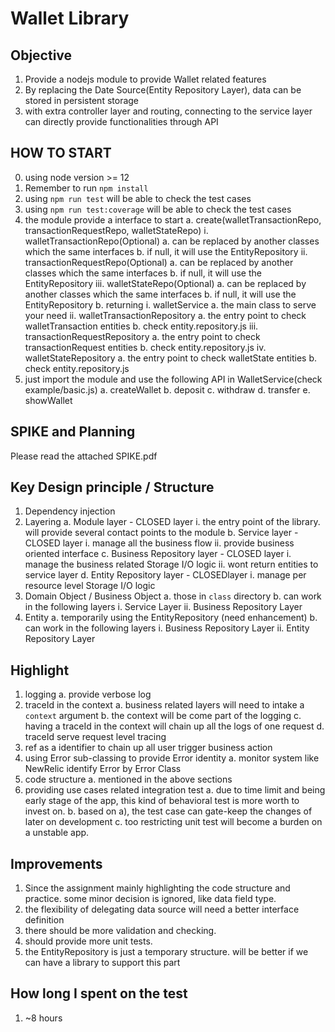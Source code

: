 # Wallet Library

## Objective
1. Provide a nodejs module to provide Wallet related features
2. By replacing the Date Source(Entity Repository Layer), data can be stored in persistent storage 
3. with extra controller layer and routing, connecting to the service layer can directly provide functionalities through API

## HOW TO START
0. using node version >= 12
1. Remember to run `npm install`
2. using `npm run test` will be able to check the test cases
3. using `npm run test:coverage` will be able to check the test cases
4. the module provide a interface to start
	a. create(walletTransactionRepo, transactionRequestRepo, walletStateRepo)
		i. walletTransactionRepo(Optional)
			a. can be replaced by another classes which the same interfaces
			b. if null, it will use the EntityRepository
		ii. transactionRequestRepo(Optional)
			a. can be replaced by another classes which the same interfaces
			b. if null, it will use the EntityRepository
		iii. walletStateRepo(Optional)
			a. can be replaced by another classes which the same interfaces
			b. if null, it will use the EntityRepository
	b. returning 
    i. walletService
			a. the main class to serve your need
    ii.  walletTransactionRepository
		  a. the entry point to check walletTransaction entities
			b. check entity.repository.js
    iii.  transactionRequestRepository
			a. the entry point to check transactionRequest entities
			b. check entity.repository.js
    iv.  walletStateRepository
			a. the entry point to check walletState entities
			b. check entity.repository.js
5. just import the module and use the following API in WalletService(check example/basic.js)
	a. createWallet
	b. deposit
	c. withdraw
	d. transfer
	e. showWallet

## SPIKE and Planning
Please read the attached SPIKE.pdf 

## Key Design principle / Structure
1. Dependency injection
2. Layering
	a. Module layer - CLOSED layer
		i. the entry point of the library. will provide several contact points to the module
	b. Service layer - CLOSED layer
		i. manage all the business flow
		ii. provide business oriented interface 
	c. Business Repository layer - CLOSED layer
		i. manage the business related Storage I/O logic
		ii. wont return entities to service layer
	d. Entity Repository layer - CLOSEDlayer
		i. manage per resource level Storage I/O logic
3. Domain Object / Business Object
	a. those in `class` directory
	b. can work in the following layers
		i. Service Layer
		ii. Business Repository Layer
4. Entity
  a. temporarily using the EntityRepository (need enhancement)
	b. can work in the following layers
		i. Business Repository Layer 
		ii. Entity Repository Layer
## Highlight 
1. logging
	a. provide verbose log
2. traceId in the context
	a. business related layers will need to intake a `context` argument
	b. the context will be come part of the logging
	c. having a traceId in the context will chain up all the logs of one request 
	d. traceId serve request level tracing
3. ref as a identifier to chain up all user trigger business action
4. using Error sub-classing to provide Error identity
	a. monitor system like NewRelic identify Error by Error Class 
5. code structure
	a. mentioned in the above sections
6. providing use cases related integration test
	a. due to time limit and being early stage of the app, this kind of behavioral test is more worth to invest on. 
	b. based on a), the test case can gate-keep the changes of later on development
	c. too restricting unit test will become a burden on a unstable app.

## Improvements
1. Since the assignment mainly highlighting the code structure and practice. some minor decision is ignored, like data field type.
2. the flexibility of delegating data source will need a better interface definition
3. there should be more validation and checking.
4. should provide more unit tests.
5. the EntityRepository is just a temporary structure. will be better if we can have a library to support this part

## How long I spent on the test
1. ~8 hours